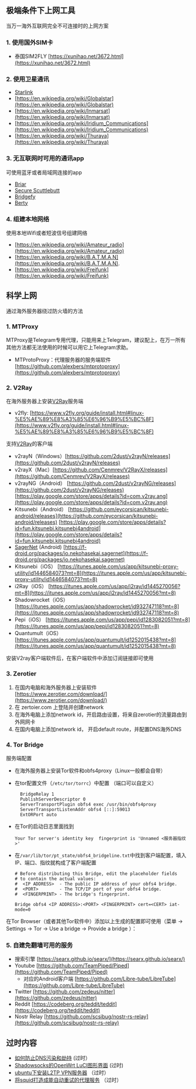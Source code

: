## 极端条件下上网工具

当万一海外互联网完全不可连接时的上网方案

### 1. 使用国外SIM卡

-   泰国SIM2FLY [https://xunihao.net/3672.html](https://xunihao.net/3672.html)

### 2. 使用卫星通讯

-   [Starlink](https://en.wikipedia.org/wiki/Starlink)
-   [https://en.wikipedia.org/wiki/Globalstar](https://en.wikipedia.org/wiki/Globalstar)
-   [https://en.wikipedia.org/wiki/Inmarsat](https://en.wikipedia.org/wiki/Inmarsat)
-   [https://en.wikipedia.org/wiki/Iridium_Communications](https://en.wikipedia.org/wiki/Iridium_Communications)
-   [https://en.wikipedia.org/wiki/Thuraya](https://en.wikipedia.org/wiki/Thuraya)

### 3. 无互联网时可用的通讯app

可使用蓝牙或者局域网连接的app

-   [Briar](https://en.wikipedia.org/wiki/Briar_(software))
-   [Secure Scuttlebutt](https://en.wikipedia.org/wiki/Secure_Scuttlebutt)
-   [Bridgefy](https://en.wikipedia.org/wiki/Bridgefy)
-   [Berty](https://berty.tech/)

### 4. 组建本地网络

使用本地Wifi或者短波信号组建网络

-   [https://en.wikipedia.org/wiki/Amateur_radio](https://en.wikipedia.org/wiki/Amateur_radio)
-   [https://en.wikipedia.org/wiki/B.A.T.M.A.N](https://en.wikipedia.org/wiki/B.A.T.M.A.N).
-   [https://en.wikipedia.org/wiki/Freifunk](https://en.wikipedia.org/wiki/Freifunk)

## 科学上网

通过海外服务器绕过防火墙的方法

### 1. MTProxy

MTProxy是Telegram专用代理，只能用来上Telegram，建议配上，在万一所有其他方法都无法使用的时候可以用它上Telegram求助。

-   MTProtoProxy：代理服务器的服务端软件 [https://github.com/alexbers/mtprotoproxy](https://github.com/alexbers/mtprotoproxy)

### 2. V2Ray 

在海外服务器上安装[V2Ray](/V2Ray)服务端

-   v2fly: [https://www.v2fly.org/guide/install.html#linux-%E5%AE%89%E8%A3%85%E6%96%B9%E5%BC%8F](https://www.v2fly.org/guide/install.html#linux-%E5%AE%89%E8%A3%85%E6%96%B9%E5%BC%8F)

支持[V2Ray](/V2Ray)的客户端

-   v2rayN（Windows）[https://github.com/2dust/v2rayN/releases](https://github.com/2dust/v2rayN/releases)
-   v2rayX（Mac）[https://github.com/Cenmrev/V2RayX/releases](https://github.com/Cenmrev/V2RayX/releases)
-   v2rayNG（Android） [https://github.com/2dust/v2rayNG/releases](https://github.com/2dust/v2rayNG/releases) [https://play.google.com/store/apps/details?id=com.v2ray.ang](https://play.google.com/store/apps/details?id=com.v2ray.ang)
-   Kitsunebi（Android） [https://github.com/eycorsican/kitsunebi-android/releases](https://github.com/eycorsican/kitsunebi-android/releases) [https://play.google.com/store/apps/details?id=fun.kitsunebi.kitsunebi4android](https://play.google.com/store/apps/details?id=fun.kitsunebi.kitsunebi4android)
-   [SagerNet](/SagerNet) (Android) [https://f-droid.org/packages/io.nekohasekai.sagernet](https://f-droid.org/packages/io.nekohasekai.sagernet)
-   Kitsunebi（iOS） [https://itunes.apple.com/us/app/kitsunebi-proxy-utility/id1446584073?mt=8](https://itunes.apple.com/us/app/kitsunebi-proxy-utility/id1446584073?mt=8)
-   i2Ray（iOS） [https://itunes.apple.com/us/app/i2ray/id1445270056?mt=8](https://itunes.apple.com/us/app/i2ray/id1445270056?mt=8)
-   Shadowrocket（iOS） [https://itunes.apple.com/us/app/shadowrocket/id932747118?mt=8](https://itunes.apple.com/us/app/shadowrocket/id932747118?mt=8)
-   Pepi（iOS） [https://itunes.apple.com/us/app/pepi/id1283082051?mt=8](https://itunes.apple.com/us/app/pepi/id1283082051?mt=8)
-   Quantumult（iOS）[https://itunes.apple.com/us/app/quantumult/id1252015438?mt=8](https://itunes.apple.com/us/app/quantumult/id1252015438?mt=8)

安装V2ray客户端软件后，在客户端软件中添加订阅链接即可使用

### 3. Zerotier

1.  在国内电脑和海外服务器上安装软件 [https://www.zerotier.com/download/](https://www.zerotier.com/download/)
2.  在 zertoier.com 上登陆并创建network
3.  在海外电脑上添加network id，开启路由设置，将来自zerotier的流量路由到外网网卡
4.  在国内电脑上添加network id， 开启default route，并配置DNS海外DNS

### 4. Tor Bridge

服务端配置

-   在海外服务器上安装Tor软件和obfs4proxy（Linux一般都会自带）
-   在tor配置文件（`/etc/tor/torrc`）中配置 （端口可以自定义）

          BridgeRelay 1
          PublishServerDescriptor 0
          ServerTransportPlugin obfs4 exec /usr/bin/obfs4proxy
          ServerTransportListenAddr obfs4 [::]:59013
          ExtORPort auto

-   在Tor的启动日志里面找到

        Your Tor server's identity key  fingerprint is 'Unnamed <服务器指纹>'

-   在`/var/lib/tor/pt_state/obfs4_bridgeline.txt`中找到客户端配置，填入IP、端口、指纹就构成了客户端配置

        # Before distributing this Bridge, edit the placeholder fields
        # to contain the actual values:
        #  <IP ADDRESS>  - The public IP address of your obfs4 bridge.
        #  <PORT>        - The TCP/IP port of your obfs4 bridge.
        #  <FINGERPRINT> - The bridge's fingerprint.

        Bridge obfs4 <IP ADDRESS>:<PORT> <FINGERPRINT> cert=<CERT> iat-mode=0

在Tor Browser（或者其他Tor软件中）添加以上生成的配置即可使用（菜单 -\> Settings -\> Tor -\> Use a bridge -\> Provide a bridge ）：

### 5. 自建免翻墙可用的服务

-   搜索引擎 [https://searx.github.io/searx/](https://searx.github.io/searx/)
-   Youtube [https://github.com/TeamPiped/Piped](https://github.com/TeamPiped/Piped)
    -   对应的Android客户端 [https://github.com/Libre-tube/LibreTube](https://github.com/Libre-tube/LibreTube)
-   Twitter [https://github.com/zedeus/nitter](https://github.com/zedeus/nitter)
-   Reddit [https://codeberg.org/teddit/teddit](https://codeberg.org/teddit/teddit)
-   Nostr Relay [https://github.com/scsibug/nostr-rs-relay](https://github.com/scsibug/nostr-rs-relay)

## 过时内容

-   [如何防止DNS污染和劫持](/%E5%A6%82%E4%BD%95%E9%98%B2%E6%AD%A2DNS%E6%B1%A1%E6%9F%93%E5%92%8C%E5%8A%AB%E6%8C%81) (过时）
-   [Shadowsocks的OpenWrt LuCI图形界面](/Shadowsocks%E7%9A%84OpenWrt%20LuCI%E5%9B%BE%E5%BD%A2%E7%95%8C%E9%9D%A2) (过时)
-   [ubuntu下安装L2TP VPN服务器](/ubuntu%E4%B8%8B%E5%AE%89%E8%A3%85L2TP%20VPN%E6%9C%8D%E5%8A%A1%E5%99%A8) （过时）
-   [将squid打造成能自动重试的代理服务](/%E5%B0%86squid%E6%89%93%E9%80%A0%E6%88%90%E8%83%BD%E8%87%AA%E5%8A%A8%E9%87%8D%E8%AF%95%E7%9A%84%E4%BB%A3%E7%90%86%E6%9C%8D%E5%8A%A1) （过时）